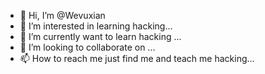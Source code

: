 - 👋 Hi, I’m @Wevuxian
- 👀 I’m interested in learning hacking...
- 🌱 I’m currently want to learn hacking ...
- 💞️ I’m looking to collaborate on ...
- 📫 How to reach me  just find me and teach me hacking...

<!---
Wevuxian/Wevuxian is a ✨ special ✨ repository because its `README.md` (this file) appears on your GitHub profile.
You can click the Preview link to take a look at your change
please  help me to learn hacking
